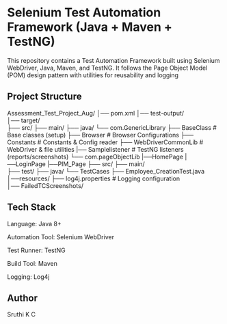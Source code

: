 Selenium Test Automation Framework (Java + Maven + TestNG)
==============================================================
This repository contains a Test Automation Framework built using Selenium WebDriver, Java, Maven, and TestNG.
It follows the Page Object Model (POM) design pattern with utilities for reusability and logging

Project Structure
--------------------------
Assessment_Test_Project_Aug/
│── pom.xml
│── test-output/           
│── target/                     
├── src/ 
	├── main/
	├── java/
		└── com.GenericLibrary
           ├── BaseClass                    # Base classes (setup)
           ├── Browser                      # Browser Configurations
           ├── Constants                    # Constants & Config reader
           ├── WebDriverCommonLib           # WebDriver & file utilities
           |── Samplelistener               # TestNG listeners (reports/screenshots)
        └── com.pageObjectLib
            |──HomePage
            |──LoginPage
            |──PIM_Page
├── src/
    ├── main/  
    ├── test/
    ├── java/
       └── TestCases
            ├── Employee_CreationTest.java
│──resources/
    ├── log4j.properties           # Logging configuration                              
│── FailedTCScreenshots/      

 Tech Stack
 -------------------

Language: Java 8+

Automation Tool: Selenium WebDriver

Test Runner: TestNG

Build Tool: Maven

Logging: Log4j

Author
----------------
Sruthi K C
